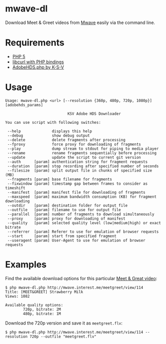 mwave-dl
========

Download Meet & Greet videos from [Mwave](http://mwave.interest.me/meetgreet/) easily via the command line. 

# Requirements

* [PHP 5](http://php.net/downloads.php)
* [libcurl with PHP bindings](http://curl.haxx.se/libcurl/php/)
* [AdobeHDS.php by K-S-V](https://github.com/K-S-V/Scripts/blob/master/AdobeHDS.php)

# Usage

```
Usage: mwave-dl.php <url> [--resolution {360p, 480p, 720p, 1080p}] [adobehds_params]

                            KSV Adobe HDS Downloader

You can use script with following switches:

 --help              displays this help
 --debug             show debug output
 --delete            delete fragments after processing
 --fproxy            force proxy for downloading of fragments
 --play              dump stream to stdout for piping to media player
 --rename            rename fragments sequentially before processing
 --update            update the script to current git version
 --auth      [param] authentication string for fragment requests
 --duration  [param] stop recording after specified number of seconds
 --filesize  [param] split output file in chunks of specified size (MB)
 --fragments [param] base filename for fragments
 --fixwindow [param] timestamp gap between frames to consider as timeshift
 --manifest  [param] manifest file for downloading of fragments
 --maxspeed  [param] maximum bandwidth consumption (KB) for fragment downloading
 --outdir    [param] destination folder for output file
 --outfile   [param] filename to use for output file
 --parallel  [param] number of fragments to download simultaneously
 --proxy     [param] proxy for downloading of manifest
 --quality   [param] selected quality level (low|medium|high) or exact bitrate
 --referrer  [param] Referer to use for emulation of browser requests
 --start     [param] start from specified fragment
 --useragent [param] User-Agent to use for emulation of browser requests
```

# Examples

Find the available download options for this particular [Meet & Great video](http://mwave.interest.me/meetgreet/view/114):

```
$ php mwave-dl.php http://mwave.interest.me/meetgreet/view/114
Title: [MEET&GREET] Strawberry Milk
Views: 1082

Available quality options:
        720p, bitrate: 2M
        480p, bitrate: 1M
```

Download the 720p version and save it as `meetgreet.flv`:

```
$ php mwave-dl.php http://mwave.interest.me/meetgreet/view/114 --resolution 720p --outfile "meetgreet.flv"
```
